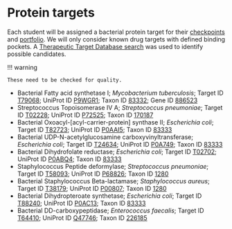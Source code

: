 # Protein targets

Each student will be assigned a bacterial protein target for their [checkpoints](/syllabus/assessments#checkpoints) and [portfolio](/syllabus/assessments#portfolio).
We will only consider known drug targets with defined binding pockets.
A [Therapeutic Target Database search][ttd-search] was used to identify possible candidates.

!!! warning

    These need to be checked for quality.

-   Bacterial Fatty acid synthetase I; *Mycobacterium tuberculosis*; Target ID [T79068][T79068]; UniProt ID [P9WGR1][T79068-uniprot]; Taxon ID [83332][T79068-taxon]; Gene ID [886523][T79068-gene]
-   Streptococcus Topoisomerase IV A; *Streptococcus pneumoniae*; Target ID [T02228][T02228]; UniProt ID [P72525][T02228-uniprot]; Taxon ID [170187][T02228-taxon]
-   Bacterial Oxoacyl-[acyl-carrier-protein] synthase II; *Escherichia coli*; Target ID [T82723][T82723]; UniProt ID [P0AAI5][T82723-uniprot]; Taxon ID [83333][T82723-taxon]
-   Bacterial UDP-N-acetylglucosamine carboxyvinyltransferase; *Escherichia coli*; Target ID [T24634][T24634]; UniProt ID [P0A749][T24634-uniprot]; Taxon ID [83333][T24634-taxon]
-   Bacterial Dihydrofolate reductase; *Escherichia coli*; Target ID [T02702][T02702]; UniProt ID [P0ABQ4][T02702-uniprot]; Taxon ID [83333][T02702-taxon]
-   Staphylococcus Peptide deformylase; *Streptococcus pneumoniae*; Target ID [T58093][T58093]; UniProt ID [P68826][T58093-uniprot]; Taxon ID [1280][T58093-taxon]
-   Bacterial Staphylococcus Beta-lactamase; *Staphylococcus aureus*; Target ID [T38179][T38179]; UniProt ID [P00807][T38179-uniprot]; Taxon ID [1280][T38179-taxon]
-   Bacterial Dihydropteroate synthetase; *Escherichia coli*; Target ID [T88240][T88240]; UniProt ID [P0AC13][T88240-uniprot]; Taxon ID [83333][T88240-taxon]
-   Bacterial DD-carboxypeptidase; *Enterococcus faecalis*; Target ID [T64410][T64410]; UniProt ID [Q47746][T64410-uniprot]; Taxon ID [226185][T64410-taxon]

<!-- LINKS -->

[ttd-search]: https://db.idrblab.net/ttd/search/ttd/target-binding-site-by-d-list?name=1A00-1C4Z%3A%20Bacterial%20infection

[T88240]: https://db.idrblab.net/ttd/data/target-binding-site/details/t88240
[T88240-uniprot]: https://www.uniprot.org/uniprotkb/P0AC13
[T88240-taxon]: https://www.uniprot.org/taxonomy/83333

[T79068]: https://db.idrblab.net/ttd/data/target-binding-site/details/t79068
[T79068-uniprot]: https://www.uniprot.org/uniprotkb/P9WGR1
[T79068-taxon]: https://www.uniprot.org/taxonomy/83332
[T79068-gene]: https://www.ncbi.nlm.nih.gov/gene/886523

[T64410]: https://db.idrblab.net/ttd/data/target-binding-site/details/t64410
[T64410-uniprot]: https://www.uniprot.org/uniprotkb/Q47746
[T64410-taxon]: https://www.uniprot.org/taxonomy/226185

[T24634]: https://db.idrblab.net/ttd/data/target-binding-site/details/t24634
[T24634-uniprot]: https://www.uniprot.org/uniprotkb/P0A749
[T24634-taxon]: https://www.uniprot.org/taxonomy/83333

[T38179]: https://db.idrblab.net/ttd/data/target-binding-site/details/t38179
[T38179-uniprot]: https://www.uniprot.org/uniprotkb/P00807
[T38179-taxon]: https://www.uniprot.org/taxonomy/1280

[T02228]: https://db.idrblab.net/ttd/data/target-binding-site/details/t02228
[T02228-uniprot]: https://www.uniprot.org/uniprotkb/P72525
[T02228-taxon]: https://www.uniprot.org/taxonomy/170187

[T58093]: https://db.idrblab.net/ttd/data/target-binding-site/details/t58093
[T58093-uniprot]: https://www.uniprot.org/uniprotkb/P68826
[T58093-taxon]: https://www.uniprot.org/taxonomy/1280

[T02702]: https://db.idrblab.net/ttd/data/target-binding-site/details/t02702
[T02702-uniprot]: https://www.uniprot.org/uniprotkb/P0ABQ4
[T02702-taxon]: https://www.uniprot.org/taxonomy/83333

[T82723]: https://db.idrblab.net/ttd/data/target-binding-site/details/t82723
[T82723-uniprot]: https://www.uniprot.org/uniprotkb/P0AAI5
[T82723-taxon]: https://www.uniprot.org/taxonomy/83333
